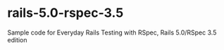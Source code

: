 # rails-5.0-rspec-3.5
Sample code for Everyday Rails Testing with RSpec, Rails 5.0/RSpec 3.5 edition
